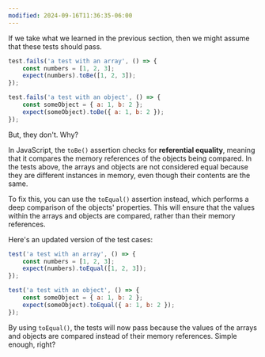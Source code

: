 ```yaml
---
modified: 2024-09-16T11:36:35-06:00
---
```


If we take what we learned in the previous section, then we might assume that these tests should pass.

```js
test.fails('a test with an array', () => {
	const numbers = [1, 2, 3];
	expect(numbers).toBe([1, 2, 3]);
});

test.fails('a test with an object', () => {
	const someObject = { a: 1, b: 2 };
	expect(someObject).toBe({ a: 1, b: 2 });
});
```

But, they don't. Why?

In JavaScript, the `toBe()` assertion checks for **referential equality**, meaning that it compares the memory references of the objects being compared. In the tests above, the arrays and objects are not considered equal because they are different instances in memory, even though their contents are the same.

To fix this, you can use the `toEqual()` assertion instead, which performs a deep comparison of the objects' properties. This will ensure that the values within the arrays and objects are compared, rather than their memory references.

Here's an updated version of the test cases:

```js
test('a test with an array', () => {
	const numbers = [1, 2, 3];
	expect(numbers).toEqual([1, 2, 3]);
});

test('a test with an object', () => {
	const someObject = { a: 1, b: 2 };
	expect(someObject).toEqual({ a: 1, b: 2 });
});
```

By using `toEqual()`, the tests will now pass because the values of the arrays and objects are compared instead of their memory references. Simple enough, right?

